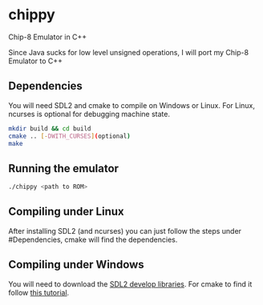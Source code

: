 # chippy
Chip-8 Emulator in C++ 

Since Java sucks for low level unsigned operations, I will port my Chip-8 Emulator to C++

## Dependencies

You will need SDL2 and cmake to compile on Windows or Linux. For Linux, ncurses is optional for debugging machine state.

```bash
mkdir build && cd build
cmake .. [-DWITH_CURSES](optional)
make
```

## Running the emulator

```bash
./chippy <path to ROM>
```

## Compiling under Linux

After installing SDL2 (and ncurses) you can just follow the steps under #Dependencies, cmake will find the dependencies.

## Compiling under Windows

You will need to download the [SDL2 develop libraries](https://www.libsdl.org/download-2.0.php). For cmake to find it follow [this tutorial](https://trenki2.github.io/blog/2017/06/02/using-sdl2-with-cmake/).